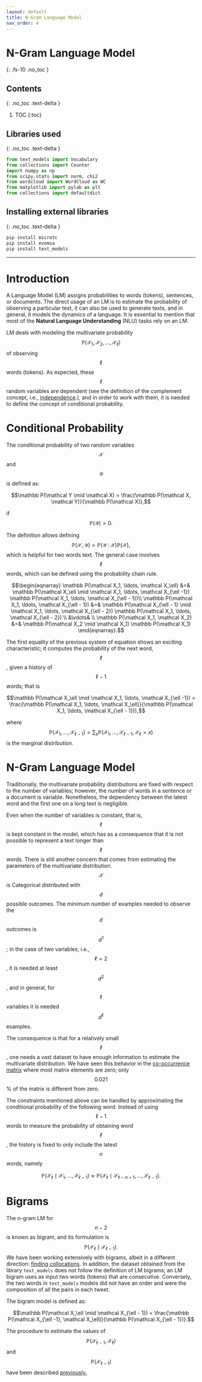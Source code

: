 ```yaml
---
layout: default
title: N-Gram Language Model
nav_order: 4
---
```


# N-Gram Language Model
{: .fs-10 .no_toc }

## Contents
{: .no_toc .text-delta }

1. TOC
{:toc}

## Libraries used
{: .no_toc .text-delta }
```python
from text_models import Vocabulary
from collections import Counter
import numpy as np
from scipy.stats import norm, chi2
from wordcloud import WordCloud as WC
from matplotlib import pylab as plt
from collections import defaultdict
```

## Installing external libraries
{: .no_toc .text-delta }

```bash
pip install microtc
pip install evomsa
pip install text_models
```

---

# Introduction

A Language Model (LM) assigns probabilities to words (tokens), sentences, or documents. The direct usage of an LM is to estimate the probability of observing a particular text, it can also be used to generate texts, and in general, it models the dynamics of a language. It is essential to mention that most of the **Natural Language Understanding** (NLU) tasks rely on an LM.

LM deals with modeling the multivariate probability $$\mathbb P(\mathcal X_1, \mathcal X_2, \ldots, \mathcal X_\ell)$$ of observing $$\ell$$ words (tokens).  As expected, these $$\ell$$ random variables are dependent (see the definition of the complement concept, i.e., [independence](/NLP-Course/topics/03Collocations/#sec:independence-marginal).), and in order to work with them, it is needed to define the concept of conditional probability. 
  
# Conditional Probability

The conditional probability of two random variables $$\mathcal X$$ and $$\mathcal Y$$ is defined as:

$$\mathbb P(\mathcal Y \mid \mathcal X) = \frac{\mathbb P(\mathcal X, \mathcal Y)}{\mathbb P(\mathcal X)},$$

if $$\mathbb P(\mathcal Y) > 0.$$

The definition allows defining $$\mathbb P(\mathcal X, \mathcal Y) = \mathbb P(\mathcal Y \mid \mathcal X) \mathbb P(\mathcal X),$$ which is helpful for two words text. The general case involves $$\ell$$ words, which can be defined using the probability chain rule.

$$\begin{eqnarray}
\mathbb P(\mathcal X_1, \ldots, \mathcal X_\ell) &=& \mathbb P(\mathcal X_\ell \mid \mathcal X_1, \ldots, \mathcal X_{\ell -1}) \mathbb P(\mathcal X_1, \ldots, \mathcal X_{\ell - 1})\\ 
\mathbb P(\mathcal X_1, \ldots, \mathcal X_{\ell - 1}) &=& \mathbb P(\mathcal X_{\ell - 1} \mid \mathcal X_1, \ldots, \mathcal X_{\ell - 2}) \mathbb P(\mathcal X_1, \ldots, \mathcal X_{\ell - 2}) \\
&\vdots& \\
\mathbb P(\mathcal X_1, \mathcal X_2) &=& \mathbb P(\mathcal X_2 \mid \mathcal X_1) \mathbb P(\mathcal X_1)
\end{eqnarray}.$$

The first equality of the previous system of equation shows an exciting characteristic; it computes the probability of the next word, $$\ell$$, given a history of $$\ell -1 $$ words; that is

$$\mathbb P(\mathcal X_\ell \mid \mathcal X_1, \ldots, \mathcal X_{\ell -1}) = \frac{\mathbb P(\mathcal X_1, \ldots, \mathcal X_\ell)}{\mathbb P(\mathcal X_1, \ldots, \mathcal X_{\ell - 1})},$$ 

where $$\mathbb P(\mathcal X_1, \ldots, \mathcal X_{\ell - 1}) = \sum_x \mathbb P(\mathcal X_1, \ldots, \mathcal X_{\ell - 1}, \mathcal X_\ell = x)$$ is the marginal distribution. 

# N-Gram Language Model

Traditionally, the multivariate probability distributions are fixed with respect to the number of variables; however, the number of words in a sentence or a document is variable. Nonetheless, the dependency between the latest word and the first one on a long text is negligible. 

Even when the number of variables is constant, that is, $$\ell$$ is kept constant in the model, which has as a consequence that it is not possible to represent a text longer than $$\ell$$ words. There is still another concern that comes from estimating the parameters of the multivariate distribution. $$\mathcal X$$ is Categorical distributed with $$d$$ possible outcomes. The minimum number of examples needed to observe the $$d$$ outcomes is $$d^1$$; in the case of two variables, i.e., $$\ell=2$$, it is needed at least $$d^2$$, and in general, for $$\ell$$ variables it is needed $$d^\ell$$ examples. 

The consequence is that for a relatively small $$\ell$$, one needs a vast dataset to have enough information to estimate the multivariate distribution. We have seen this behavior in the [co-occurrence matrix](/NLP-Course/topics/03Collocations/#tab:co-occurrence) where most matrix elements are zero; only $$0.021$$% of the matrix is different from zero. 

The constraints mentioned above can be handled by approximating the conditional probability of the following word. Instead of using $$\ell - 1$$ words to measure the probability of obtaining word $$\ell$$, the history is fixed to only include the latest $$n$$ words, namely

$$\mathbb P(\mathcal X_\ell \mid \mathcal X_1, \ldots, \mathcal X_{\ell -1}) \approx \mathbb P(\mathcal X_\ell \mid \mathcal X_{\ell - n + 1}, \ldots, \mathcal X_{\ell -1}).$$ 


# Bigrams 

The n-gram LM for $$n-2$$ is known as bigram, and its formulation is $$\mathbb P(\mathcal X_\ell \mid \mathcal X_{\ell-1}).$$ We have been working extensively with bigrams, albeit in a different direction: [finding collocations](/NLP-Course/topics/03Collocations). In addition, the dataset obtained from the library `text_models` does not follow the definition of LM bigrams; an LM bigram uses as input two words (tokens) that are consecutive. Conversely, the two words in `text_models` models did not have an order and were the composition of all the pairs in each tweet. 

The bigram model is defined as:

$$\mathbb P(\mathcal X_\ell \mid \mathcal X_{\ell - 1}) = \frac{\mathbb P(\mathcal X_{\ell -1}, \mathcal X_\ell)}{\mathbb P(\mathcal X_{\ell - 1})}.$$

The procedure to estimate the values of $$\mathbb P(\mathcal X_{\ell -1}, \mathcal X_\ell)$$ and $$\mathbb P(\mathcal X_{\ell - 1})$$ have been described [previously.](/NLP-Course/topics/03Collocations/#sec:bivariate-distribution) 


 

<!--
A language model is a model that assigns probabilities to words (tokens). That is, the aim is to estimate the probability of the next token using the history. The simplest case is $$P(w_m \mid  w_{m-1})$$ where the probability of token $$w_m$$ is only influence with the previous token $$w_{m-1}$$. However, this case can be easily extended to compute $$P(w_m \mid  w_1, w_2, \ldots, w_{m-1})$$.

The essential elements of an N-Gram Language Model (LM) are the number of times the tokens and n-grams appear in a corpus; with this information, it is possible to compute the probability of a particular sentence and generate sentences using the LM. One way to start creating the model is by storing variables containing these counts accessible to all the methods in a class. Let us create a class NgramLM, that stored the counting information as well as the instance used to tokenize a text, .i.e., nlp.

```python
import re
from typing import Tuple, List
from collections import Counter

class NgramLM(object):
    def __init__(self, n: int=2, nlp: object=None) -> None:
        from spacy.lang.en import English
        self._tokens = Counter()
        self._n_grams = Counter()
        self.n = n
        if nlp is None:
            self.nlp = English()
```

# Training a Language Model

The procedure to obtain the frequency of the tokens and n-grams is to process a corpus and count the number of appearances, being the first step to convert the text into tokens and n-grams. The step can be performed with the following code:

```python
def tokenize(self, txt: str) -> List[str]:
    _ = [x.norm_.strip() for x in self.nlp(txt)]
    _ = [x for x in _ if len(x)]
    if len(_) == 0:
        return _
    _.insert(0, "<p>")
    _.append("</p>")
    return _
```

The previous code receives a text, and returns a list containing the tokens of the text; it relies on the use of a tokenizer (nlp). The tokens \<p\> and \</p\> indicate the start and end of the text. It is essential to note that it is coded for bigrams and does not consider $n>2$. 

Considering that the corpus can be a list of texts -where the texts can be sentences or paragraphs- and that we have already defined a method to tokenize a text, it is time to count the appearances of the tokens and n-grams using as input a list of texts.

```python
def process_paragraphs(self, para: List[str]):
    for p in para:
        _ = self.tokenize(p)
        self._tokens.update(_)
        _ = self.n_grams(_, n=self.n)
        self._n_grams.update(_)
```

It can be observed that the list of tokens is transformed to n-grams using the following function.

```python
def n_grams(tokens: list, n: int):
    ww = [tokens[i:] for i in range(n)]
    _ = ["~".join(x) for x in zip(*ww)]
    return _
```

The last step, which is necessary given that we are working using the books from Project Gutenberg is to process a text file and split it into paragraphs.

```python
def process_file(self, fname: str):
    txt = open(fname).read()
    para = [x for x in re.finditer(r"\n\n", txt)]
    index = [0] + [x.end(0) for x in para]
    para = [txt[i:j] for i, j in zip(index, index[1:])]
    self.process_paragraphs([x for x in para if len(x) > 2])
```

# Using the LM 

Once the frequency is computed, it is time to measure $P(w_m \mid w_{m-1})$ the probability of a particular n-gram. It is important to note that the following code only handles bigrams.

```python
def prob(self, n_gram: str) -> float:
    c_bi = self._n_grams[n_gram]
    a, _ = n_gram.split("~")
    c_token = self._tokens[a]
    return c_bi / c_token
```

The previous code can be used to compute the probability of a sentence, i.e., $P(w_1,w_2, \ldots, w_m) = \prod_{k=1}^m P(w_{m-n+1}, \ldots, w_{k-2}, w_{k-1})$ as follows.

```python
def sentence_prob(self, txt: str) -> float:
    tokens = self.tokenize(txt)
    ngrams = self.n_grams(tokens, n=self.n)
    p = 1
    for x in ngrams:
        p = p * self.prob(x)
    return p
```

The code review during class is missing two key features. One is the possibility to compute the $\log P(w_1, w_2, \ldots, w_m)$, and the second is that it can only handle bigrams. The homework deals with these two problems as well as testing the algorithm to generate sentences.

The first part is to create the method to compute $\log P(w_1, w_2, \ldots, w_m)$. The method should receive a sentence as a string, and compute the log probability. The method must verify that the sentence tokenize has the minimum number of tokens to create at least one n-gram. For example, for bigrams the tokenize sentence must be greater or equal to two, for 3-gram it is greater or equal to three, and so on. The method being overwritten is `log_sentence_prob`. The following code shows the method computing the probability and the one that needs to be implemented.

```python
def sentence_prob(self, txt: str, markers: bool=False) -> float:
    """Probability of a sentence P(w_1, w_2, ..., w_n)
    
    :param txt: text
    :param markers: include starting and ending markers
    :type markers: bool        

    >>> ngram = NgramLM()
    >>> ngram.process_paragraphs(["xxx xyx xxy", "xyx aaa xxx"])
    >>> ngram.sentence_prob("xxx xyx aaa")
    0.25
    """
    tokens = self.tokenize(txt, markers=markers)
    ngrams = self.n_grams(tokens)
    p = 1
    for x in ngrams:
        _ = self.prob(x)
        p = p * _
    return p

def log_sentence_prob(self, txt: str, markers: bool=True) -> float:
    pass
```

Note that there is an extra parameter, markers, this is to include the start of the sentence or just to consider that it is a text in the middle of a sentence or paragraph. 

The second part is to extend the algorithm to deal with n-grams greater than 2. The starting code already receives as an argument the size of the grams; however, it can only deal with bigrams. 

It is essential to note that the tokens are needed to generate the sentences, and that $$P(w_n \mid w_{n-k}, \ldots, w_{n-2}, w_{n-1})$$ is based on $$C(w_{n-k}, \ldots, w_{n-2}, w_{n-1})$$ and $$C(w_{n-k}, \ldots, w_{n-2}, w_{n-1}, w_n)$$.

-->